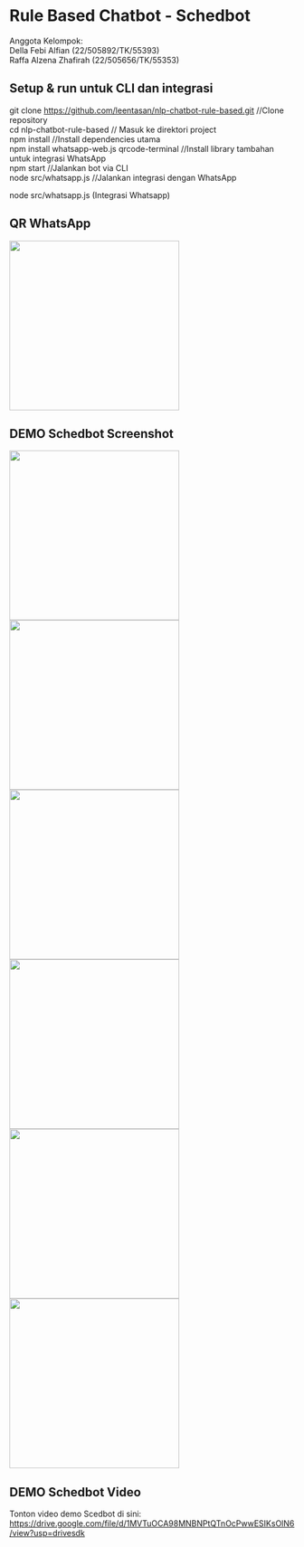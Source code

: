 # Rule Based Chatbot - Schedbot

Anggota Kelompok: <br>
Della Febi Alfian (22/505892/TK/55393) <br>
Raffa Alzena Zhafirah (22/505656/TK/55353) <br>

## Setup & run untuk CLI dan integrasi
git clone https://github.com/leentasan/nlp-chatbot-rule-based.git //Clone repository <br> 
cd nlp-chatbot-rule-based // Masuk ke direktori project <br> 
npm install //Install dependencies utama <br>
npm install whatsapp-web.js qrcode-terminal //Install library tambahan untuk integrasi WhatsApp <br>
npm start //Jalankan bot via CLI <br>
node src/whatsapp.js //Jalankan integrasi dengan WhatsApp <br>

node src/whatsapp.js (Integrasi Whatsapp) <br>

## QR WhatsApp
<img src="https://github.com/user-attachments/assets/3d5b5df1-a342-4eba-abba-7e87fe0e3173" width="300"/>

## DEMO Schedbot Screenshot
<img src="https://github.com/user-attachments/assets/7c57aa7d-552a-4a0b-afc7-25946bb158ea" width="300"/>
<img src="https://github.com/user-attachments/assets/7a301234-1f2e-446f-9225-4568b24b6ded" width="300"/>
<img src="https://github.com/user-attachments/assets/31165b06-17af-4f7a-a07f-cbbc2d1182de" width="300"/>
<img src="https://github.com/user-attachments/assets/433ce350-a4ab-476e-9790-2217d185d786" width="300"/>
<img src="https://github.com/user-attachments/assets/633349a7-b008-46bc-974b-f286ac3e2544" width="300"/>
<img src="https://github.com/user-attachments/assets/1f7e8ea1-b14c-4e75-9be2-6288067eaf45" width="300"/>

## DEMO Schedbot Video
Tonton video demo Scedbot di sini: https://drive.google.com/file/d/1MVTuOCA98MNBNPtQTnOcPwwESIKsOlN6/view?usp=drivesdk







